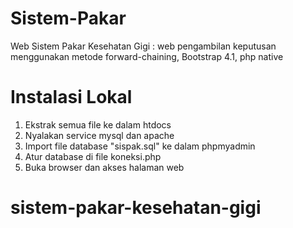 # Sistem-Pakar
Web Sistem Pakar Kesehatan Gigi : web pengambilan keputusan menggunakan metode forward-chaining, Bootstrap 4.1, php native

# Instalasi Lokal
1. Ekstrak semua file ke dalam htdocs
2. Nyalakan service mysql dan apache
3. Import file database "sispak.sql" ke dalam phpmyadmin
4. Atur database di file koneksi.php
5. Buka browser dan akses halaman web
# sistem-pakar-kesehatan-gigi
